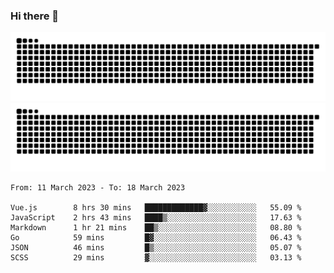 ### Hi there 👋

![GitHub Snake Light](https://raw.githubusercontent.com/jichangee/jichangee/output/github-snake.svg#gh-light-mode-only)
![GitHub Snake dark](https://raw.githubusercontent.com/jichangee/jichangee/output/github-snake-dark.svg#gh-dark-mode-only)

<!--START_SECTION:waka-->

```text
From: 11 March 2023 - To: 18 March 2023

Vue.js        8 hrs 30 mins   █████████████▓░░░░░░░░░░░   55.09 %
JavaScript    2 hrs 43 mins   ████▒░░░░░░░░░░░░░░░░░░░░   17.63 %
Markdown      1 hr 21 mins    ██▒░░░░░░░░░░░░░░░░░░░░░░   08.80 %
Go            59 mins         █▓░░░░░░░░░░░░░░░░░░░░░░░   06.43 %
JSON          46 mins         █▒░░░░░░░░░░░░░░░░░░░░░░░   05.07 %
SCSS          29 mins         ▓░░░░░░░░░░░░░░░░░░░░░░░░   03.13 %
```

<!--END_SECTION:waka-->

<!--
![GitHub Snake Light](github-snake.svg#gh-light-mode-only)
![GitHub Snake dark](github-snake-dark.svg#gh-dark-mode-only)
-->

<!--
**jichangee/jichangee** is a ✨ _special_ ✨ repository because its `README.md` (this file) appears on your GitHub profile.

Here are some ideas to get you started:

- 🔭 I’m currently working on ...
- 🌱 I’m currently learning ...
- 👯 I’m looking to collaborate on ...
- 🤔 I’m looking for help with ...
- 💬 Ask me about ...
- 📫 How to reach me: ...
- 😄 Pronouns: ...
- ⚡ Fun fact: ...
-->
